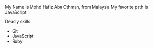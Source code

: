 My Name is Mohd Hafiz Abu Othman, from Malaysia
My favorite path is JavaScript

Deadly skills:
* Git
* JavaScript
* Ruby
